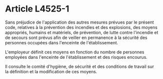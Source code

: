 # Article L4525-1

Sans préjudice de l'application des autres mesures prévues par le présent code, relatives à la prévention des incendies et des explosions, des moyens appropriés, humains et matériels, de prévention, de lutte contre l'incendie et de secours sont prévus afin de veiller en permanence à la sécurité des personnes occupées dans l'enceinte de l'établissement.

L'employeur définit ces moyens en fonction du nombre de personnes employées dans l'enceinte de l'établissement et des risques encourus.

Il consulte le comité d'hygiène, de sécurité et des conditions de travail sur la définition et la modification de ces moyens.
